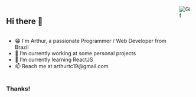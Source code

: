 <div style="display: flex; flex-direction: row;">
  <div style="display: flex; flex-direction: column;">
  <h2>Hi there 👋</h2>
  <ul>
    <li>😁 I'm Arthur, a passionate Programmer / Web Developer from Brazil</li>
    <li>🔭 I’m currently working at some personal projects</li>
    <li>🌱 I’m currently learning ReactJS</li>
    <li>📫 Reach me at arthurtc19@gmail.com</li>
  </ul>
  <h3>Thanks!</h3>
  </div>
  <div style="display: flex; flex-direction: column;">
    <img src="https://pa1.narvii.com/7448/d7d6bbb68f4bf9e359c28eaf9eac6d2af3d569eer1-540-810_hq.gif" alt="Gif" />
  </div>
</div>
